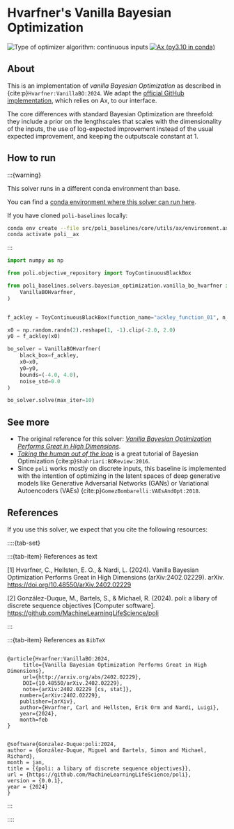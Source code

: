 
# Hvarfner's Vanilla Bayesian Optimization

![Type of optimizer algorithm: continuous inputs](https://img.shields.io/badge/Type-continuous_inputs-red)
[![Ax (py3.10 in conda)](https://github.com/MachineLearningLifeScience/poli-baselines/actions/workflows/python-tox-testing-ax.yml/badge.svg)](https://github.com/MachineLearningLifeScience/poli-baselines/actions/workflows/python-tox-testing-ax.yml) 

## About


This is an implementation of _vanilla Bayesian Optimization_ as described in {cite:p}`Hvarfner:VanillaBO:2024`. We adapt the [official GitHub implementation](https://github.com/hvarfner/vanilla_bo_in_highdim), which relies on Ax, to our interface.

The core differences with standard Bayesian Optimization are threefold: they include a prior on the lengthscales that scales with the dimensionality of the inputs, the use of log-expected improvement instead of the usual expected improvement, and keeping the outputscale constant at 1.


## How to run

:::{warning}

This solver runs in a different conda environment than base.

You can find a [conda environment where this solver can run here](https://github.com/MachineLearningLifeScience/poli-baselines/blob/fb7d3b6f48c58d05c114cab4ff45b8f5c02428c5/src/poli_baselines/core/utils/ax/environment.ax.yml#L1).


If you have cloned `poli-baselines` locally:

```bash
conda env create --file src/poli_baselines/core/utils/ax/environment.ax.yml
conda activate poli__ax
```

:::

```python
import numpy as np

from poli.objective_repository import ToyContinuousBlackBox

from poli_baselines.solvers.bayesian_optimization.vanilla_bo_hvarfner import (
    VanillaBOHvarfner,
)


f_ackley = ToyContinuousBlackBox(function_name="ackley_function_01", n_dimensions=2)

x0 = np.random.randn(2).reshape(1, -1).clip(-2.0, 2.0)
y0 = f_ackley(x0)

bo_solver = VanillaBOHvarfner(
    black_box=f_ackley,
    x0=x0,
    y0=y0,
    bounds=(-4.0, 4.0),
    noise_std=0.0
)

bo_solver.solve(max_iter=10)
```

## See more

- The original reference for this solver: [*Vanilla Bayesian Optimization Performs Great in High Dimensions*](https://arxiv.org/abs/2402.02229).
- [*Taking the human out of the loop*](https://www.cs.ox.ac.uk/people/nando.defreitas/publications/BayesOptLoop.pdf) is a great tutorial of Bayesian Optimization {cite:p}`Shahriari:BOReview:2016`.
- Since `poli` works mostly on discrete inputs, this baseline is implemented with the intention of optimizing in the latent spaces of deep generative models like Generative Adversarial Networks (GANs) or Variational Autoencoders (VAEs) {cite:p}`GomezBombarelli:VAEsAndOpt:2018`.


## References

If you use this solver, we expect that you cite the following resources:

::::{tab-set}

:::{tab-item} References as text

[1] Hvarfner, C., Hellsten, E. O., & Nardi, L. (2024). Vanilla Bayesian Optimization Performs Great in High Dimensions (arXiv:2402.02229). arXiv. https://doi.org/10.48550/arXiv.2402.02229

[2] González-Duque, M., Bartels, S., & Michael, R. (2024). poli: a libary of discrete sequence objectives [Computer software]. https://github.com/MachineLearningLifeScience/poli


:::

:::{tab-item} References as `BibTeX`

```

@article{Hvarfner:VanillaBO:2024,
     title={Vanilla Bayesian Optimization Performs Great in High Dimensions},
     url={http://arxiv.org/abs/2402.02229},
     DOI={10.48550/arXiv.2402.02229},
     note={arXiv:2402.02229 [cs, stat]},
    number={arXiv:2402.02229},
    publisher={arXiv},
    author={Hvarfner, Carl and Hellsten, Erik Orm and Nardi, Luigi},
    year={2024},
    month=feb
}


@software{Gonzalez-Duque:poli:2024,
author = {González-Duque, Miguel and Bartels, Simon and Michael, Richard},
month = jan,
title = {{poli: a libary of discrete sequence objectives}},
url = {https://github.com/MachineLearningLifeScience/poli},
version = {0.0.1},
year = {2024}
}

```

:::

::::

